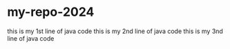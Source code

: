 # my-repo-2024
this is my 1st line of java code
this is my 2nd line of java code
this is my 3nd line of java code
